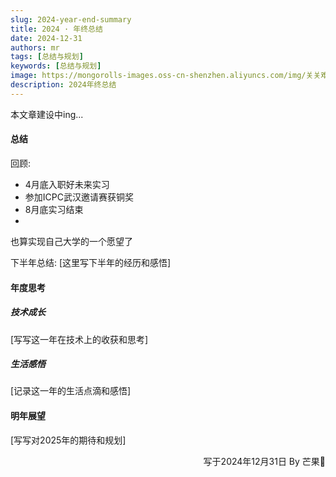 ```yaml
---
slug: 2024-year-end-summary
title: 2024 · 年终总结
date: 2024-12-31
authors: mr
tags: [总结与规划]
keywords: [总结与规划]
image: https://mongorolls-images.oss-cn-shenzhen.aliyuncs.com/img/关关难过关关过.png
description: 2024年终总结
---
```


本文章建设中ing...

<!-- truncate -->

#### 总结

回顾:

- 4月底入职好未来实习
- 参加ICPC武汉邀请赛获铜奖
- 8月底实习结束
-

也算实现自己大学的一个愿望了

下半年总结: [这里写下半年的经历和感悟]

#### 年度思考

##### 技术成长

[写写这一年在技术上的收获和思考]

##### 生活感悟

[记录这一年的生活点滴和感悟]

#### 明年展望

[写写对2025年的期待和规划]

<p align="right">写于2024年12月31日    By 芒果🥭</p>
